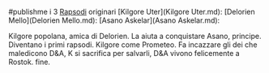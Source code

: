 #publishme 
i 3 [Rapsodi](Rapsodi.md) originari
[Kilgore Uter](Kilgore Uter.md):
[Delorien Mello](Delorien Mello.md): 
[Asano Askelar](Asano Askelar.md): 


Kilgore popolana, amica di Delorien. La aiuta a conquistare Asano, principe. Diventano i primi rapsodi. Kilgore come Prometeo. Fa incazzare gli dei che maledicono D&A, K si sacrifica per salvarli, D&A vivono felicemente a Rostok. fine.

